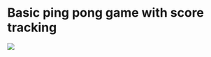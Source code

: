 # Basic ping pong game with score tracking


<p align="left">
<img align="center" src="https://github.com/PmnAngelov/ping-pong/blob/main/img/pingpong.png" />
</p>



